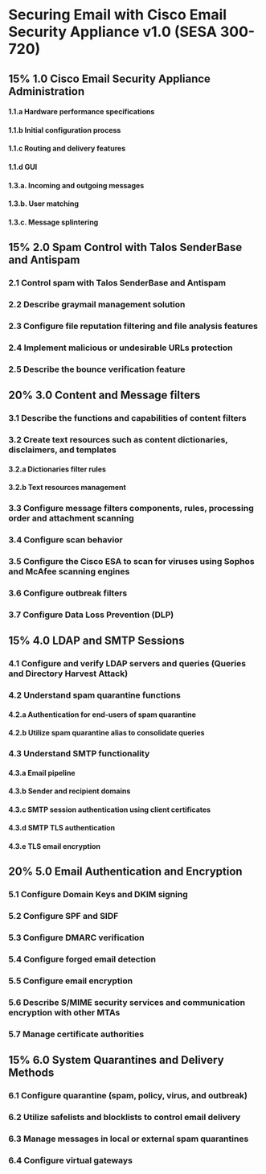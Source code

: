 # Securing Email with Cisco Email Security Appliance v1.0 (SESA 300-720)
## 15% 1.0 Cisco Email Security Appliance Administration
#### 1.1.a Hardware performance specifications
#### 1.1.b Initial configuration process
#### 1.1.c Routing and delivery features
#### 1.1.d GUI
#### 1.3.a. Incoming and outgoing messages
#### 1.3.b. User matching
#### 1.3.c. Message splintering
## 15% 2.0 Spam Control with Talos SenderBase and Antispam
### 2.1 Control spam with Talos SenderBase and Antispam
### 2.2 Describe graymail management solution
### 2.3 Configure file reputation filtering and file analysis features
### 2.4 Implement malicious or undesirable URLs protection
### 2.5 Describe the bounce verification feature
## 20% 3.0 Content and Message filters
### 3.1 Describe the functions and capabilities of content filters
### 3.2 Create text resources such as content dictionaries, disclaimers, and templates
#### 3.2.a Dictionaries filter rules
#### 3.2.b Text resources management
### 3.3 Configure message filters components, rules, processing order and attachment scanning
### 3.4 Configure scan behavior
### 3.5 Configure the Cisco ESA to scan for viruses using Sophos and McAfee scanning engines
### 3.6 Configure outbreak filters
### 3.7 Configure Data Loss Prevention (DLP)
## 15% 4.0 LDAP and SMTP Sessions
### 4.1 Configure and verify LDAP servers and queries (Queries and Directory Harvest Attack)
### 4.2 Understand spam quarantine functions
#### 4.2.a Authentication for end-users of spam quarantine
#### 4.2.b Utilize spam quarantine alias to consolidate queries
### 4.3 Understand SMTP functionality
#### 4.3.a Email pipeline
#### 4.3.b Sender and recipient domains
#### 4.3.c SMTP session authentication using client certificates
#### 4.3.d SMTP TLS authentication
#### 4.3.e TLS email encryption
## 20% 5.0 Email Authentication and Encryption
### 5.1 Configure Domain Keys and DKIM signing
### 5.2 Configure SPF and SIDF
### 5.3 Configure DMARC verification
### 5.4 Configure forged email detection
### 5.5 Configure email encryption
### 5.6 Describe S/MIME security services and communication encryption with other MTAs
### 5.7 Manage certificate authorities
## 15% 6.0 System Quarantines and Delivery Methods
### 6.1 Configure quarantine (spam, policy, virus, and outbreak)
### 6.2 Utilize safelists and blocklists to control email delivery
### 6.3 Manage messages in local or external spam quarantines
### 6.4 Configure virtual gateways
